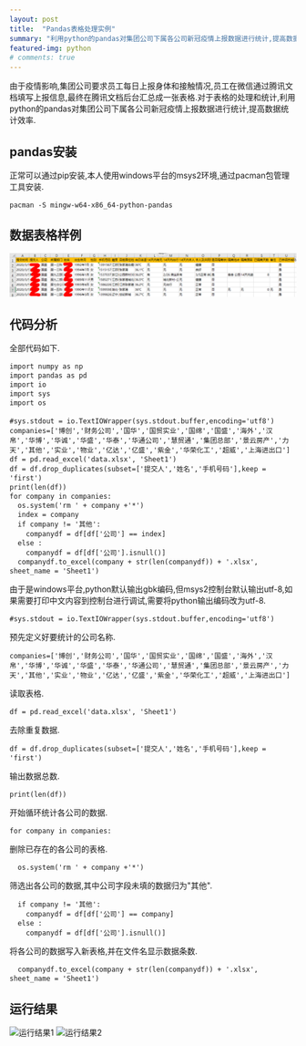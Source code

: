 ```yaml
---
layout: post
title:  "Pandas表格处理实例"
summary: "利用python的pandas对集团公司下属各公司新冠疫情上报数据进行统计,提高数据统计效率,数据表格来源于腾讯文档."
featured-img: python
# comments: true
---
```


由于疫情影响,集团公司要求员工每日上报身体和接触情况,员工在微信通过腾讯文档填写上报信息,最终在腾讯文档后台汇总成一张表格.对于表格的处理和统计,利用python的pandas对集团公司下属各公司新冠疫情上报数据进行统计,提高数据统计效率.

## pandas安装 ##

正常可以通过pip安装,本人使用windows平台的msys2环境,通过pacman包管理工具安装.
```
pacman -S mingw-w64-x86_64-python-pandas
```

## 数据表格样例 ##

![表格样例](/pics/excel_example.png "表格样例")

## 代码分析 ##
全部代码如下.
```
import numpy as np
import pandas as pd
import io
import sys
import os

#sys.stdout = io.TextIOWrapper(sys.stdout.buffer,encoding='utf8')
companies=['博创','财务公司','国华','国贸实业','国绵','国盛','海外','汉帛','华博','华诚','华盛','华泰','华通公司','慧贸通','集团总部','景云房产','力天','其他','实业','物业','亿达','亿盛','紫金','华荣化工','超威','上海进出口']
df = pd.read_excel('data.xlsx', 'Sheet1')
df = df.drop_duplicates(subset=['提交人','姓名','手机号码'],keep = 'first')
print(len(df))
for company in companies:
  os.system('rm ' + company +'*')
  index = company
  if company != '其他':
    companydf = df[df['公司'] == index]
  else :
    companydf = df[df['公司'].isnull()]
  companydf.to_excel(company + str(len(companydf)) + '.xlsx', sheet_name = 'Sheet1')
```
由于是windows平台,python默认输出gbk编码,但msys2控制台默认输出utf-8,如果需要打印中文内容到控制台进行调试,需要将python输出编码改为utf-8.
```
#sys.stdout = io.TextIOWrapper(sys.stdout.buffer,encoding='utf8')
```
预先定义好要统计的公司名称.
```
companies=['博创','财务公司','国华','国贸实业','国绵','国盛','海外','汉帛','华博','华诚','华盛','华泰','华通公司','慧贸通','集团总部','景云房产','力天','其他','实业','物业','亿达','亿盛','紫金','华荣化工','超威','上海进出口']
```
读取表格.
```
df = pd.read_excel('data.xlsx', 'Sheet1')
```
去除重复数据.
```
df = df.drop_duplicates(subset=['提交人','姓名','手机号码'],keep = 'first')
```
输出数据总数.
```
print(len(df))
```
开始循环统计各公司的数据.
```
for company in companies:
```
删除已存在的各公司的表格.
```
  os.system('rm ' + company +'*')
```
筛选出各公司的数据,其中公司字段未填的数据归为"其他".
```
  if company != '其他':
    companydf = df[df['公司'] == company]
  else :
    companydf = df[df['公司'].isnull()]
```
将各公司的数据写入新表格,并在文件名显示数据条数.
```
  companydf.to_excel(company + str(len(companydf)) + '.xlsx', sheet_name = 'Sheet1')
```

## 运行结果 ##

![运行结果1](/pics/excel_resualt1.png "运行结果1")
![运行结果2](/pics/excel_resualt2.png "运行结果2")
